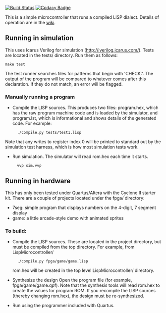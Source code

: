 [![Build Status](https://travis-ci.org/jbush001/LispMicrocontroller.svg?branch=master)](https://travis-ci.org/jbush001/LispMicrocontroller)
[![Codacy Badge](https://api.codacy.com/project/badge/Grade/8f4aff19a2d242f892acc10b98950f46)](https://www.codacy.com/app/jbush001/LispMicrocontroller?utm_source=github.com&amp;utm_medium=referral&amp;utm_content=jbush001/LispMicrocontroller&amp;utm_campaign=Badge_Grade)

This is a simple microcontroller that runs a compiled LISP dialect.  Details of operation are in the [wiki](https://github.com/jbush001/LispMicrocontroller/wiki).

## Running in simulation

This uses Icarus Verilog for simulation (http://iverilog.icarus.com/). Tests are located in the tests/ directory. Run them as follows:

    make test

The test runner searches files for patterns that begin with 'CHECK:'. The output of the program will be compared to whatever comes after this declaration. If they do not match, an error will be flagged.

### Manually running a program

* Compile the LISP sources.
This produces two files: program.hex, which has the raw program machine code and is loaded by the simulator, and program.lst, which is informational and shows details of the generated code.  For example:

        ./compile.py tests/test1.lisp

Note that any writes to register index 0 will be printed to standard out by the simulation test harness, which is how most simulation tests work.

* Run simulation.
The simulator will read rom.hex each time it starts.

        vvp sim.vvp

## Running in hardware

This has only been tested under Quartus/Altera with the Cyclone II starter kit.  There are a couple of projects located
under the fpga/ directory:
  - 7seg: simple program that displays numbers on the 4-digit, 7 segment display
  - game: a little arcade-style demo with animated sprites

### To build:

* Compile the LISP sources.
These are located in the project directory, but must be compiled from the top directory.
For example, from LispMicrocontroller/

        ./compile.py fpga/game/game.lisp

    rom.hex will be created in the top level LispMicrocontroller/ directory.

* Synthesize the design
Open the program file (for example, fpga/game/game.qpf).  Note that the synthesis tools will
read rom.hex to create the values for program ROM.  If you recompile the LISP sources (thereby changing rom.hex), the design must be re-synthesized.

* Run using the programmer included with Quartus.
